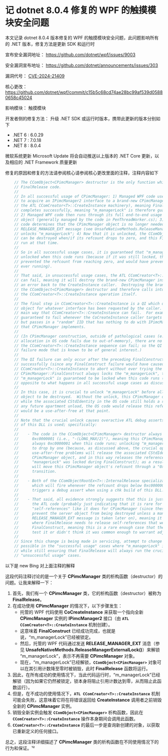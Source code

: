 # 记 dotnet 8.0.4 修复的 WPF 的触摸模块安全问题

本文记录 dotnet 8.0.4 版本修复的 WPF 的触摸模块安全问题，此问题影响所有的 .NET 版本，修复方法是更新 SDK 和运行时

<!--more-->
<!-- CreateTime:2024/04/12 07:01:47 -->

<!-- 发布 -->
<!-- 博客 -->

宣布安全漏洞地址： <https://github.com/dotnet/wpf/issues/9003>

安全漏洞宣布地址： <https://github.com/dotnet/announcements/issues/303>

漏洞代号： [CVE-2024-21409](https://www.cve.org/CVERecord?id=CVE-2024-21409)

核心更改： <https://github.com/dotnet/wpf/commit/c15b5c68cd74ae28bc99af539d05880658c45024>

影响模块： 触摸模块

开发者侧的修复方法： 升级 .NET SDK 或运行时版本，携带此更新的版本分别如下

- .NET 6 : 6.0.29
- .NET 7 : 7.0.18
- .NET 8 : 8.0.4

微软系统更新 Microsoft Update 将会自动推送以上版本的 .NET Core 更新，以及相应的 .NET Framework 质量更新

修复的原因和修复的方法请参阅核心请参阅核心更改里面的注释，注释内容如下

```csharp
    // The CComObject<CPimcManager> destructor is the only function which calls into this
    // FinalRelease code.
    //
    // In all successful usage of CPimcManager: 1) Managed WPF code uses CoCreateInstance
    // to acquire an IPimcManager2 interface to a brand-new CPimcManager instance (created by
    // the ATL CComCreator<T>::CreateInstance machinery), meaning FinalConstruct by-definition
    // completes successfully, meaning "m_managerLock" is therefore guaranteed to be locked;
    // 2) Managed WPF code then runs through its full end-to-end usage of the CPimcManager
    // object (generally managed by the code in PenThreadWorker.cs); 3) When/if the managed WPF
    // code determines that the CPimcManager object is no longer needed, it sends a
    // RELEASE_MANAGER_EXT message (see UnsafeNativeMethods.ReleaseManagerExternalLock()) which
    // unlocks "m_managerLock"; 4) Now that it is unlocked, the CComObject<CPimcManager> object
    // can be destroyed when/if its refcount drops to zero, and this FinalRelease function will
    // run at that time.
    //
    // So in all successful usage cases, it is guaranteed that "m_managerLock" is already
    // unlocked when this code runs (because if it was still locked, the lock itself would have
    // prevented the refcount from reaching zero, and would have prevented this function from
    // ever running).
    //
    // That said, in unsuccessful usage cases, the ATL CComCreator<T>::CreateInstance machinery
    // can fail, meaning it will destroy the brand-new CPimcManager instance before returning
    // an error back to the CreateInstance caller.  Destroying the brand-new instance triggers
    // the CComObject<CPimcManager> destructor and therefore calls into this function during
    // the CComCreator<T>::CreateInstance operation itself.
    //
    // The final step in CComCreator<T>::CreateInstance is a QI which queries the newly-created
    // object for whatever interface has been requested by the caller.  This operation is the
    // main way that CComCreator<T>::CreateInstance can fail.  For example, this QI is
    // guaranteed to fail whenever the CoCreateInstance caller targets the CPimcManager CLSID
    // but passes in a "random" IID that has nothing to do with IPimcManager2 or anything else
    // that CPimcManager implements.
    //
    // (In CPimcManager construction, outside of pathological cases (e.g., where a small heap
    // allocation in OS code fails due to out-of-memory), there are no other known ways that
    // the CComCreator<T>::CreateInstance sequence can fail; so the QI failure is the only
    // failure mode that is known to be of general interest.)
    //
    // The QI failure can only occur after the preceding FinalConstruct call has completed
    // successfully (since any FinalConstruct failure would have caused
    // CComCreator<T>::CreateInstance to abort without ever trying the QI); since
    // CPimcManager::FinalConstruct always locks the "m_managerLock", this implies that the
    // "m_managerLock" is guaranteed to be locked when this code runs (which is exactly
    // opposite to what happens in all successful usage cases as discussed above).
    //
    // In this case, it is crucial to unlock "m_managerLock" before allowing this CPimcManager
    // object to be destroyed.  Without the unlock, this CPimcManager object would be destroyed
    // while the associated CStdIdentity in the OS code still holds a reference to it; during
    // any future apartment unload, the OS code would release this reference, and the release
    // would be a use-after-free at that point.
    //
    // Note that the crucial unlock causes overactive ATL debug asserts to fire if a chk build
    // of this DLL is used; specifically:
    //
    //    - The code in the CComObject<CPimcManager> destructor always stomps the refcount to
    //      0xc0000001 (i.e., "-(LONG_MAX/2)"), meaning this CPimcManager object's refcount is
    //      always 0xc0000001 when this code runs; unlocking "m_managerLock" will cause the refcount
    //      to drop by one (because, as discussed above, the crucial operation which prevents
    //      use-after-free problems will release the associated CStdIdentity's reference to this
    //      CPimcManager object, and in this way releases the reference that was added when
    //      "managerLock" was locked during FinalConstruct); as a result, unlocking "m_managerLock"
    //      will move this CPimcManager object's refcount through a "0xc0000001 -> 0xc0000000"
    //      transition.
    //
    //    - Both of the CComObjectRootEx<T>::InternalRelease specializations contain debug asserts
    //      which will fire whenever the refcount drops below 0xc0000001, so this transition always
    //      triggers a debug assert when using a chk build of this DLL.
    //
    //    - That said, all evidence strongly suggests that this is just an overactive assert in
    //      the ATL code (probably just indicating that it is rare for FinalConstruct to add
    //      "self-references" like it does for CPimcManager (since these self-references generally
    //      prevent the server object from being destroyed unless a manual action like the
    //      RELEASE_MANAGER_EXT message is taken later on), meaning it is rare to have a situation
    //      where FinalRelease needs to release self-references that were acquired in
    //      FinalConstruct, meaning this is a rare enough case that the ATL authors either didn't
    //      test it or didn't think it was common enough to warrant adjusting the assert).
    //
    // Since this change is being made in servicing, attempt to change behavior as little as
    // possible in the "successful usage" cases where "m_managerLock" is already unlocked,
    // while still ensuring that FinalRelease will always run the crucial unlock in all
    // "unsuccessful usage" cases.
```

以下是 new Bing 对上面注释的解释

这段代码注释讨论的是一个关于 **CPimcManager** 类的析构函数（destructor）的问题。让我来解释一下：

1. 首先，我们有一个 **CPimcManager** 类，它的析构函数（destructor）被称为 **FinalRelease**。
2. 在成功使用 **CPimcManager** 的情况下，以下步骤发生：
    - 托管的 WPF 代码使用 **CoCreateInstance** 来获取一个指向全新 **CPimcManager** 实例的 **IPimcManager2** 接口（由 **`ATL CComCreator<T>::CreateInstance`** 机制创建）。
    - 这意味着 **FinalConstruct** 已经成功完成，也就是说，“m_managerLock”已经被锁定。
    - 然后，托管的 WPF 代码通过发送 **RELEASE_MANAGER_EXT** 消息（参见 **UnsafeNativeMethods.ReleaseManagerExternalLock()**）来解锁 “m_managerLock”，表示不再需要 **CPimcManager** 对象。
    - 现在，“m_managerLock”已经解锁，**`CComObject<CPimcManager>`** 对象可以在其引用计数降至零时被销毁，此时 **FinalRelease** 函数将运行。
3. 因此，在所有成功的使用情况下，当此代码运行时，“m_managerLock”已经解锁（因为如果它仍然被锁定，锁本身将阻止引用计数达到零，从而阻止此函数运行）。
4. 但是，在不成功的使用情况下，**`ATL CComCreator<T>::CreateInstance`** 机制可能会失败，这意味着它将在将错误返回给 **CreateInstance** 调用者之前销毁全新的 **CPimcManager** 实例。
5. 销毁全新实例会触发 **`CComObject<CPimcManager>`** 析构函数，因此在 **`CComCreator<T>::CreateInstance`** 操作本身期间会调用此函数。
6. **`CComCreator<T>::CreateInstance`** 的最后一步是查询新创建的对象，以获取已重新定义的任何接口。

总之，这段注释详细描述了 **CPimcManager** 类的析构函数在不同使用情况下的行为和保证。¹²

